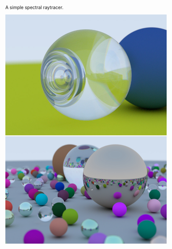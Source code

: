 A simple spectral raytracer.

![example1](examples/example1.jpg)
![coverscene](examples/coverscene.jpg)
